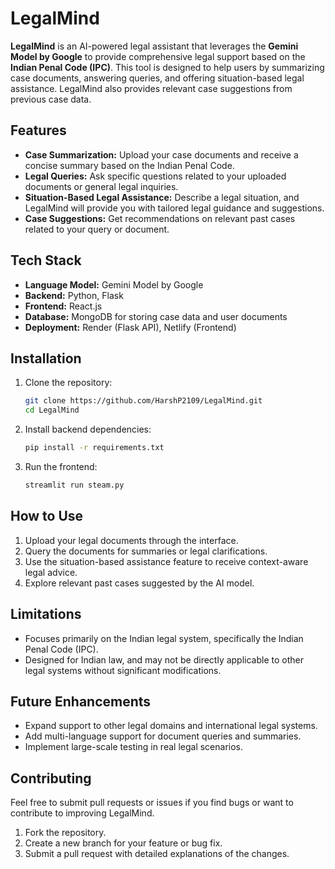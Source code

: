 # LegalMind

**LegalMind** is an AI-powered legal assistant that leverages the **Gemini Model by Google** to provide comprehensive legal support based on the **Indian Penal Code (IPC)**. This tool is designed to help users by summarizing case documents, answering queries, and offering situation-based legal assistance. LegalMind also provides relevant case suggestions from previous case data.

## Features

- **Case Summarization:** Upload your case documents and receive a concise summary based on the Indian Penal Code.
- **Legal Queries:** Ask specific questions related to your uploaded documents or general legal inquiries.
- **Situation-Based Legal Assistance:** Describe a legal situation, and LegalMind will provide you with tailored legal guidance and suggestions.
- **Case Suggestions:** Get recommendations on relevant past cases related to your query or document.

## Tech Stack

- **Language Model:** Gemini Model by Google
- **Backend:** Python, Flask
- **Frontend:** React.js
- **Database:** MongoDB for storing case data and user documents
- **Deployment:** Render (Flask API), Netlify (Frontend)

## Installation

1. Clone the repository:
   ```bash
   git clone https://github.com/HarshP2109/LegalMind.git
   cd LegalMind
   ```

2. Install backend dependencies:
   ```bash
   pip install -r requirements.txt
   ```

<!-- 3. Install frontend dependencies:
   ```bash
   cd frontend
   npm install
   ```

4. Run the Flask API:
   ```bash
   flask run
   ```

5. Run the frontend:
   ```bash
   cd frontend
   npm start
   ``` -->
3. Run the frontend:
   ```bash
   streamlit run steam.py
   ```

## How to Use

1. Upload your legal documents through the interface.
2. Query the documents for summaries or legal clarifications.
3. Use the situation-based assistance feature to receive context-aware legal advice.
4. Explore relevant past cases suggested by the AI model.

## Limitations

- Focuses primarily on the Indian legal system, specifically the Indian Penal Code (IPC).
- Designed for Indian law, and may not be directly applicable to other legal systems without significant modifications.

## Future Enhancements

- Expand support to other legal domains and international legal systems.
- Add multi-language support for document queries and summaries.
- Implement large-scale testing in real legal scenarios.

## Contributing

Feel free to submit pull requests or issues if you find bugs or want to contribute to improving LegalMind.

1. Fork the repository.
2. Create a new branch for your feature or bug fix.
3. Submit a pull request with detailed explanations of the changes.
